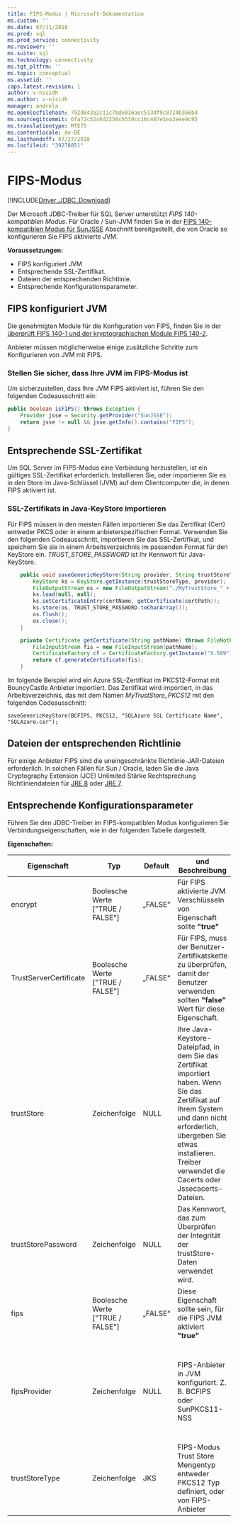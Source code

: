 ```yaml
---
title: FIPS-Modus | Microsoft-Dokumentation
ms.custom: ''
ms.date: 07/11/2018
ms.prod: sql
ms.prod_service: connectivity
ms.reviewer: ''
ms.suite: sql
ms.technology: connectivity
ms.tgt_pltfrm: ''
ms.topic: conceptual
ms.assetid: ''
caps.latest.revision: 1
author: v-nisidh
ms.author: v-nisidh
manager: andrela
ms.openlocfilehash: 792d843a2c11c7bde016aec513df9c8724b366b4
ms.sourcegitcommit: 6fa72c52c6d2256c5539cc16c407e1ea2eee9c95
ms.translationtype: MTE75
ms.contentlocale: de-DE
ms.lasthandoff: 07/27/2018
ms.locfileid: "39278851"
---
```

# <a name="fips-mode"></a>FIPS-Modus
[!INCLUDE[Driver_JDBC_Download](../../includes/driver_jdbc_download.md)]

Der Microsoft JDBC-Treiber für SQL Server unterstützt *FIPS 140-kompatiblen Modus*. Für Oracle / Sun-JVM finden Sie in der [FIPS 140-kompatiblen Modus für SunJSSE](https://docs.oracle.com/javase/7/docs/technotes/guides/security/jsse/FIPS.html) Abschnitt bereitgestellt, die von Oracle so konfigurieren Sie FIPS aktivierte JVM. 

**Voraussetzungen:**
* FIPS konfiguriert JVM
* Entsprechende SSL-Zertifikat.
* Dateien der entsprechenden Richtlinie. 
* Entsprechende Konfigurationsparameter. 


## <a name="fips-configured-jvm"></a>FIPS konfiguriert JVM

Die genehmigten Module für die Konfiguration von FIPS, finden Sie in der [überprüft FIPS 140-1 und der kryptographischen Module FIPS 140-2](http://csrc.nist.gov/groups/STM/cmvp/documents/140-1/1401val2016.htm). 

Anbieter müssen möglicherweise einige zusätzliche Schritte zum Konfigurieren von JVM mit FIPS.

### <a name="ensure-your-jvm-is-in-fips-mode"></a>Stellen Sie sicher, dass Ihre JVM im FIPS-Modus ist
Um sicherzustellen, dass Ihre JVM FIPS aktiviert ist, führen Sie den folgenden Codeausschnitt ein: 

```java
public boolean isFIPS() throws Exception {
    Provider jsse = Security.getProvider("SunJSSE");
    return jsse != null && jsse.getInfo().contains("FIPS");
}
```

## <a name="appropriate-ssl-certificate"></a>Entsprechende SSL-Zertifikat
Um SQL Server im FIPS-Modus eine Verbindung herzustellen, ist ein gültiges SSL-Zertifikat erforderlich. Installieren Sie, oder importieren Sie es in den Store im Java-Schlüssel (JVM) auf dem Clientcomputer die, in denen FIPS aktiviert ist.

### <a name="importing-ssl-certificate-in-java-keystore"></a>SSL-Zertifikats in Java-KeyStore importieren
Für FIPS müssen in den meisten Fällen importieren Sie das Zertifikat (Cert) entweder PKCS oder in einem anbieterspezifischen Format. Verwenden Sie den folgenden Codeausschnitt, importieren Sie das SSL-Zertifikat, und speichern Sie sie in einem Arbeitsverzeichnis im passenden Format für den KeyStore ein. _TRUST_STORE_PASSWORD_ ist Ihr Kennwort für Java-KeyStore. 

```java
    public void saveGenericKeyStore(String provider, String trustStoreType, String certName, String certPath) throws KeyStoreException, CertificateException, NoSuchAlgorithmException, NoSuchProviderException, IOException {
        KeyStore ks = KeyStore.getInstance(trustStoreType, provider);
        FileOutputStream os = new FileOutputStream("./MyTrustStore_" + trustStoreType);
        ks.load(null, null);
        ks.setCertificateEntry(certName, getCertificate(certPath));
        ks.store(os, TRUST_STORE_PASSWORD.toCharArray());
        os.flush();
        os.close();
    }

    private Certificate getCertificate(String pathName) throws FileNotFoundException, CertificateException {
        FileInputStream fis = new FileInputStream(pathName);
        CertificateFactory cf = CertificateFactory.getInstance("X.509");
        return cf.generateCertificate(fis);
    }

```


Im folgende Beispiel wird ein Azure SSL-Zertifikat im PKCS12-Format mit BouncyCastle Anbieter importiert. Das Zertifikat wird importiert, in das Arbeitsverzeichnis, das mit dem Namen _MyTrustStore_PKCS12_ mit den folgenden Codeausschnitt:

` saveGenericKeyStore(BCFIPS, PKCS12, "SQLAzure SSL Certificate Name", "SQLAzure.cer"); `

## <a name="appropriate-policy-files"></a>Dateien der entsprechenden Richtlinie
Für einige Anbieter FIPS sind die uneingeschränkte Richtlinie-JAR-Dateien erforderlich. In solchen Fällen für Sun / Oracle, laden Sie die Java Cryptography Extension (JCE) Unlimited Stärke Rechtsprechung Richtliniendateien für [JRE 8](http://www.oracle.com/technetwork/java/javase/downloads/jce8-download-2133166.html) oder [JRE 7](http://www.oracle.com/technetwork/java/javase/downloads/jce-7-download-432124.html). 

## <a name="appropriate-configuration-parameters"></a>Entsprechende Konfigurationsparameter
Führen Sie den JDBC-Treiber im FIPS-kompatiblen Modus konfigurieren Sie Verbindungseigenschaften, wie in der folgenden Tabelle dargestellt. 

**Eigenschaften:** 

|Eigenschaft|Typ|Default|und Beschreibung|Hinweise|
|---|---|---|---|---|
|encrypt|Boolesche Werte ["TRUE / FALSE"]|„FALSE“|Für FIPS aktivierte JVM Verschlüsseln von Eigenschaft sollte **"true"**||
|TrustServerCertificate|Boolesche Werte ["TRUE / FALSE"]|„FALSE“|Für FIPS, muss der Benutzer-Zertifikatskette zu überprüfen, damit der Benutzer verwenden sollten **"false"** Wert für diese Eigenschaft. ||
|trustStore|Zeichenfolge|NULL|Ihre Java-Keystore-Dateipfad, in dem Sie das Zertifikat importiert haben. Wenn Sie das Zertifikat auf Ihrem System und dann nicht erforderlich, übergeben Sie etwas installieren. Treiber verwendet die Cacerts oder Jssecacerts-Dateien.||
|trustStorePassword|Zeichenfolge|NULL|Das Kennwort, das zum Überprüfen der Integrität der trustStore-Daten verwendet wird.||
|fips|Boolesche Werte ["TRUE / FALSE"]|„FALSE“|Diese Eigenschaft sollte sein, für die FIPS JVM aktiviert **"true"**|In 6.1.4 hinzugefügt (Stable release 6.2.2)||
|fipsProvider|Zeichenfolge|NULL|FIPS-Anbieter in JVM konfiguriert. Z. B. BCFIPS oder SunPKCS11-NSS |6.1.2 hinzugefügt (Stable release 6.2.2), ausführliche Informationen finden Sie in 6.4.0: als veraltet markiert [hier](https://github.com/Microsoft/mssql-jdbc/pull/460).|
|trustStoreType|Zeichenfolge|JKS|FIPS-Modus Trust Store Mengentyp entweder PKCS12 Typ definiert, oder von FIPS-Anbieter |6.1.2 hinzugefügt (Stable release 6.2.2)||



  

